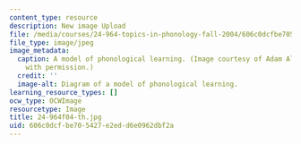 ```yaml
---
content_type: resource
description: New image Upload
file: /media/courses/24-964-topics-in-phonology-fall-2004/606c0dcfbe705427e2edd6e0962dbf2a_24-964f04-th.jpg
file_type: image/jpeg
image_metadata:
  caption: A model of phonological learning. (Image courtesy of Adam Albright. Used
    with permission.)
  credit: ''
  image-alt: Diagram of a model of phonological learning.
learning_resource_types: []
ocw_type: OCWImage
resourcetype: Image
title: 24-964f04-th.jpg
uid: 606c0dcf-be70-5427-e2ed-d6e0962dbf2a
---
```

